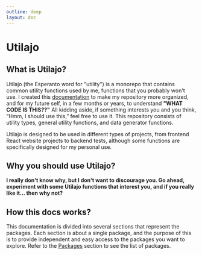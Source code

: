 ```yaml
---
outline: deep
layout: doc
---
```

# Utilajo

## What is Utilajo?

Utilajo (the Esperanto word for "utility") is a monorepo that contains common utility functions used by me, functions that you probably won't use. I created this [documentation](http://localhost:5173) to make my repository more organized, and for my future self, in a few months or years, to understand **"WHAT CODE IS THIS??"** All kidding aside, if something interests you and you think, “Hmm, I should use this,” feel free to use it. This repository consists of utility types, general utility functions, and data generator functions.

Utilajo is designed to be used in different types of projects, from frontend React website projects to backend tests, although some functions are specifically designed for my personal use.

## Why you should use Utilajo?

**I really don't know why, but I don't want to discourage you. Go ahead, experiment with some Utilajo functions that interest you, and if you really like it... then why not?**

## How this docs works?

This documentation is divided into several sections that represent the packages. Each section is about a single package, and the purpose of this is to provide independent and easy access to the packages you want to explore. Refer to the [Packages](/packages/) section to see the list of packages.
